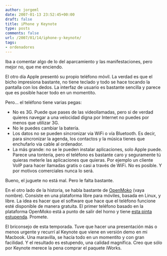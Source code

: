 ```yaml
---
author: jorgeml
date: 2007-01-13 23:52:45+00:00
draft: false
title: iPhone y Keynote
type: posts
comments: false
url: /2007/01/14/iphone-y-keynote/
tags:
- ordenadores
---
```


Iba a comentar algo de lo del aparcamiento y las manifestaciones, pero mejor no, que me enciendo.

El otro día Apple presentó su propio teléfono móvil. La verdad es que el bicho impresiona bastante, no tiene teclado y todo se hace tocando la pantalla con los dedos. La interfaz de usuario es bastante sencilla y parece que es posible hacer todo en un momentito.

Pero... el teléfono tiene varias pegas:

* No es 3G. Puede que pases de las videollamadas, pero si de verdad quieres navegar a una velocidad digna por Internet no puedes por menos que utilizar 3G.
* No le puedes cambiar la batería.
* Los datos no se pueden sincronizar via WiFi o vía Bluetooth. Es decir, para sincronizar la agenda, los contactos y la música tienes que enchufarlo via cable al ordenador.
* La más grande: no se le pueden instalar aplicaciones, solo Apple puede. Parece una tontería, pero el teléfono es bastante caro y seguramente tú quieras meterle las aplicaciones que quieras. Por ejemplo un cliente VoIP para hacer llamadas gratis o casi a través de WiFi. No es posible. Y por motivos comerciales nunca lo será.

Bueno, el juguete no está mal. Pero le falta bastante.

En el otro lado de la historia, se habla bastante de [OpenMoko](http://www.openmoko.com/) (vaya nombre). Consiste en una plataforma libre para móviles, basada en Linux, y libre. La idea es hacer que el software que hace que el teléfono funcione esté disponible de manera gratuita. El primer teléfono basado en la plataforma OpenMoko está a punto de salir del horno y tiene [esta pinta estupenda](http://www.openmoko.com/freerunner.html). Promete.

El briconsejo de esta temporada. Tuve que hacer una presentación más o menos urgente y recurrí al Keynote que viene en versión demo en mi Macbook. Una maravilla, se hacía todo en un momentito y con gran facilidad. Y el resultado es estupendo, una calidad magnífica. Creo que sólo por Keynote merece la pena comprar el paquete iWorks.
